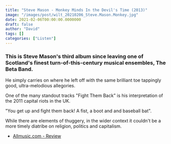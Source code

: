 ```yaml
---
title: "Steve Mason - Monkey Minds In the Devil's Time (2013)"
image: "/images/post/wilt_20210206_Steve.Mason.Monkey.jpg"
date: 2021-02-06T00:00:00.0000000
draft: false
author: "David"
tags: []
categories: ["Listen"]
---
```

### This is Steve Mason's third album since leaving one of Scotland's finest turn-of-this-century musical ensembles, The Beta Band.

 He simply carries on where he left off with the same brilliant toe tappingly good, ultra-melodious allegories.

 One of the many standout tracks "Fight Them Back" is his interpretation of the 2011 capital riots in the UK.

 "You get up and fight them back! A fist, a boot and and baseball bat". 

 While there are elements of thuggery, in the wider context it couldn't be a more timely diatribe on religion, politics and capitalism.

-  [Allmusic.com - Review](https://www.allmusic.com/album/monkey-minds-in-the-devils-time-mw0002474278)